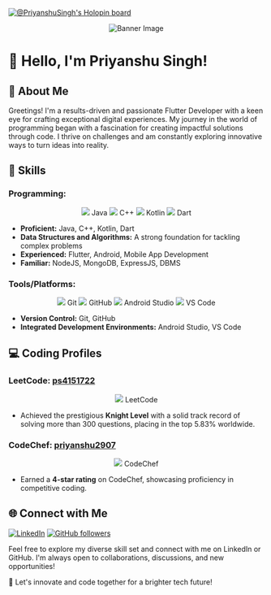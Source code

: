 [![@PriyanshuSingh's Holopin board](https://holopin.io/api/user/board?user=priyanshusingha)](https://holopin.io/@priyanshusingha)
<!-- Banner Image -->
<p align="center">
  <img src="https://yourbannerimageurl.com" alt="Banner Image">
</p>

# 👋 Hello, I'm Priyanshu Singh!

## 🚀 About Me

Greetings! I'm a results-driven and passionate Flutter Developer with a keen eye for crafting exceptional digital experiences. My journey in the world of programming began with a fascination for creating impactful solutions through code. I thrive on challenges and am constantly exploring innovative ways to turn ideas into reality.

## 💼 Skills

### Programming:
<p align="center">
  <img src="https://img.icons8.com/color/48/000000/java-coffee-cup-logo--v1.png"/> Java
  <img src="https://img.icons8.com/color/48/000000/c-plus-plus-logo.png"/> C++
  <img src="https://img.icons8.com/color/48/000000/kotlin.png"/> Kotlin
  <img src="https://img.icons8.com/color/48/000000/dart.png"/> Dart
</p>

- **Proficient:** Java, C++, Kotlin, Dart
- **Data Structures and Algorithms:** A strong foundation for tackling complex problems
- **Experienced:** Flutter, Android, Mobile App Development
- **Familiar:** NodeJS, MongoDB, ExpressJS, DBMS

### Tools/Platforms:
<p align="center">
  <img src="https://img.icons8.com/color/48/000000/git.png"/> Git
  <img src="https://img.icons8.com/ios/50/000000/github.png"/> GitHub
  <img src="https://img.icons8.com/color/48/000000/android-studio--v3.png"/> Android Studio
  <img src="https://img.icons8.com/ios/50/000000/visual-studio-code-2019.png"/> VS Code
</p>

- **Version Control:** Git, GitHub
- **Integrated Development Environments:** Android Studio, VS Code

## 💻 Coding Profiles

### LeetCode: [ps4151722](https://leetcode.com/ps4151722/)
<p align="center">
  <img src="https://img.icons8.com/color/48/000000/leetcode.png"/> LeetCode
</p>

- Achieved the prestigious **Knight Level** with a solid track record of solving more than 300 questions, placing in the top 5.83% worldwide.

### CodeChef: [priyanshu2907](https://www.codechef.com/users/priyanshu2907)
<p align="center">
  <img src="https://img.icons8.com/color/48/000000/codechef.png"/> CodeChef
</p>

- Earned a **4-star rating** on CodeChef, showcasing proficiency in competitive coding.

## 🌐 Connect with Me

[![LinkedIn](https://img.shields.io/badge/LinkedIn-Connect-blue?style=for-the-badge)](https://www.linkedin.com/in/priyanshusingha/)
[![GitHub followers](https://img.shields.io/github/followers/Priyanshu-Singhz?style=social)](https://github.com/Priyanshu-Singhz)

Feel free to explore my diverse skill set and connect with me on LinkedIn or GitHub. I'm always open to collaborations, discussions, and new opportunities!

🚀 Let's innovate and code together for a brighter tech future!
